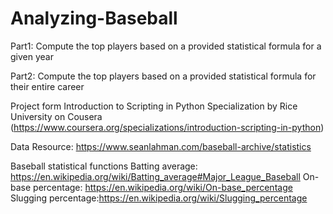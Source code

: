 # Analyzing-Baseball
Part1: Compute the top players based on a provided statistical formula for a given year

Part2: Compute the top players based on a provided statistical formula for their entire career

Project form Introduction to Scripting in Python Specialization by Rice University on Cousera
(https://www.coursera.org/specializations/introduction-scripting-in-python)

Data Resource: https://www.seanlahman.com/baseball-archive/statistics

Baseball statistical functions
Batting average: https://en.wikipedia.org/wiki/Batting_average#Major_League_Baseball
On-base percentage: https://en.wikipedia.org/wiki/On-base_percentage
Slugging percentage:https://en.wikipedia.org/wiki/Slugging_percentage


